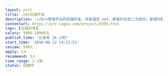 ```yaml
---                
layout: post       
title: .net后端开发           
description: '</br>商城平台的后端开发，开发语言.net，原有的后台二次迭代，新增功能。只限深圳的专家服务。外地不考虑，谢谢。</br>'     
contenturl: https://pro.lagou.com/project/8393.html      
tags: [后端开发]            
salary: 5000-10000元          
publish_time: '已发布 16 小时'         
start_time: '2018-06-12 14:21:51'           
review: 249人                   
apply: 2人                   
recommend: 5人                   
time_range: 1-2周              
status: 招募中                  
---                 
```

